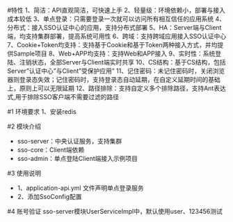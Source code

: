 #特性
1、简洁：API直观简洁，可快速上手
2、轻量级：环境依赖小，部署与接入成本较低
3、单点登录：只需要登录一次就可以访问所有相互信任的应用系统
4、分布式：接入SSO认证中心的应用，支持分布式部署
5、HA：Server端与Client端，均支持集群部署，提高系统可用性
6、跨域：支持跨域应用接入SSO认证中心
7、Cookie+Token均支持：支持基于Cookie和基于Token两种接入方式，并均提供Sample项目
8、Web+APP均支持：支持Web和APP接入
9、实时性：系统登陆、注销状态，全部Server与Client端实时共享
10、CS结构：基于CS结构，包括Server”认证中心”与Client”受保护应用”
11、记住密码：未记住密码时，关闭浏览器则登录态失效；记住密码时，支持登录态自动延期，在自定义延期时间的基础上，原则上可以无限延期
12、路径排除：支持自定义多个排除路径，支持Ant表达式,用于排除SSO客户端不需要过滤的路径

#1 环境要求
1、安装redis

#2 模块介绍
- sso-server：中央认证服务，支持集群
- sso-core：Client端依赖
- sso-admin：单点登陆Client端接入示例项目

#3 使用说明
- 1、application-api.yml 文件声明单点登录服务
- 2、添加SsoConfig配置

#4 账号验证
sso-server模块UserServiceImpl中，默认使用user、123456测试